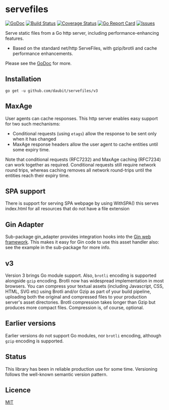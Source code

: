 # servefiles

[![GoDoc](https://img.shields.io/badge/api-Godoc-blue.svg)](https://pkg.go.dev/github.com/rickb777/servefiles)
[![Build Status](https://travis-ci.org/rickb777/servefiles.svg?branch=master)](https://travis-ci.org/rickb777/servefiles/builds)
[![Coverage Status](https://coveralls.io/repos/rickb777/servefiles/badge.svg?branch=master&service=github)](https://coveralls.io/github/rickb777/servefiles?branch=master)
[![Go Report Card](https://goreportcard.com/badge/github.com/rickb777/servefiles)](https://goreportcard.com/report/github.com/rickb777/servefiles)
[![Issues](https://img.shields.io/github/issues/rickb777/servefiles.svg)](https://github.com/rickb777/servefiles/issues)

Serve static files from a Go http server, including performance-enhancing features.

- Based on the standard net/http ServeFiles, with gzip/brotli and cache performance enhancements.

Please see the [GoDoc](https://godoc.org/github.com/rickb777/servefiles) for more.

## Installation

    go get -u github.com/daubit/servefiles/v3

## MaxAge

User agents can cache responses. This http server enables easy support for two such mechanisms:

- Conditional requests (using `etags`) allow the response to be sent only when it has changed
- MaxAge response headers allow the user agent to cache entities until some expiry time.

Note that conditional requests (RFC7232) and MaxAge caching (RFC7234) can work together as required. Conditional requests still require network round trips, whereas caching removes all network round-trips until the entities reach their expiry time.

## SPA support

There is support for serving SPA webpage by using WithSPA() this serves index.html for all resources that do not have a file extension

## Gin Adapter

Sub-package gin_adapter provides integration hooks into the [Gin web framework](github.com/gin-gonic/gin). This makes it easy for Gin code to use this asset handler also: see the example in the sub-package for more info.

## v3

Version 3 brings Go module support. Also, `brotli` encoding is supported alongside `gzip` encoding. Brotli now has widespread implementation in most browsers. You can compress your textual assets (including Javascript, CSS, HTML, SVG etc) using Brotli and/or Gzip as part of your build pipeline, uploading both the original and compressed files to your production server's asset directories. Brotli compression takes longer than Gzip but produces more compact files. Compression is, of course, optional.

## Earlier versions

Earlier versions do not support Go modules, nor `brotli` encoding, although `gzip` encoding is supported.

## Status

This library has been in reliable production use for some time. Versioning follows the well-known semantic version pattern.

## Licence

[MIT](LICENSE)
